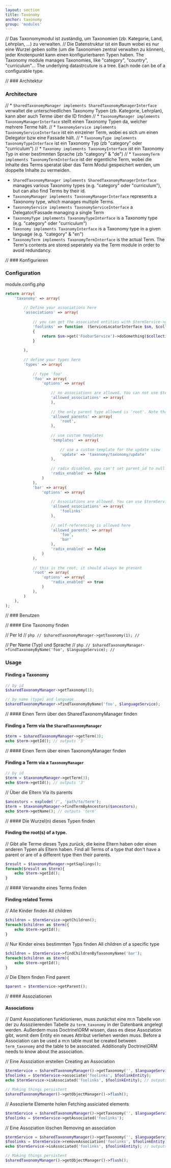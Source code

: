 ```yaml
---
layout: section
title: Taxonomy
anchor: taxonomy
group: 'modules'
---
```


// Das Taxonomymodul ist zuständig, um Taxonomien (zb. Kategorie, Land, Lehrplan, ...) zu verwalten.
// Die Datenstruktur ist ein Baum wobei es nur eine Wurzel geben sollte (um die Taxonomien zentral verwalten zu können), jeder Knotenpunkt kann einen konfigurierbaren Typen haben.
The Taxonomy module manages Taxonomies, like "category", "country", "curriculum"...
The underlying datastrcuture is a tree. Each node can be of a configurable type.


// ### Architektur
### Architecture

// * `SharedTaxonomyManager implements SharedTaxonomyManagerInterface` verwaltet die unterschiedlichen Taxonomy Typen (zb. Kategorie, Lehrplan), kann aber auch Terme über die ID finden
// * `TaxonomyManager implements TaxonomyManagerInterface` stellt einen Taxonomy Typen da, welcher mehrere Terme hält.
// * `TaxonomyService implements TaxonomyServiceInterface` ist ein einzelner Term, wobei es sich um einen Delegator bzw eine Fassade hält.
// * `TaxonomyType implements TaxonomyTypeInterface` ist ein Taxonomy Typ (zb "category" oder "curriculum")
// * `Taxonomy implements TaxonomyInterface` ist ein Taxonomy Typ in einer bestimmten Sprache (zb "category" & "de")
// * `TaxonomyTerm implements TaxonomyTermInterface` ist der eigentliche Term, wobei die Inhalte des Terms speratat über das Term Modul gespeichert werden, um doppelte Inhalte zu vermeiden.

* `SharedTaxonomyManager implements SharedTaxonomyManagerInterface` manages various Taxonomy types (e.g. "category" oder "curriculum"), but can also find Terms by their id.
* `TaxonomyManager implements TaxonomyManagerInterface` represents a Taxonomy type, which manages multiple Terms.
* `TaxonomyService implements TaxonomyServiceInterface` a Delegator/Fassade managing a single Term
* `TaxonomyType implements TaxonomyTypeInterface` is a Taxonomy type (e.g. "category" oder "curriculum")
* `Taxonomy implements TaxonomyInterface` is a Taxonomy type in a given language (e.g. "category" & "en")
* `TaxonomyTerm implements TaxonomyTermInterface` is the actual Term. The Term's contents are stored seperately via the Term module in order to avoid redundancy.

// ### Konfigurieren
### Configuration

module.config.php

```php
return array(
    'taxonomy' => array(
    
    	// Define your associations here
        'associations' => array(
        
        	// you can get the associated entities with $termService->getAssociated('foolinks');
            'foolinks' => function  (ServiceLocatorInterface $sm, $collection)
            {
                return $sm->get('FoobarService')->doSomething($collection);
            }
            
        ),
        
        // define your types here
        'types' => array(
        
        	// type 'foo'
            'foo' => array(
                'options' => array(
                
                	// no associations are allowed. You can not use $termService->getAssociated('foolinks')!
                    'allowed_associations' => array(
                    ),
                    
                    // the only parent type allowed is 'root'. Note that you can't add foo to foo, as it is not an allowed parent type
                    'allowed_parents' => array(
                        'root',
                    ),
                    
                    // use custom templates
                    'templates' => array(
                    
                    	// use a custom template for the update view
                        'update' => 'taxonomy/taxonomy/update'
                    ),
                    
                    // radix disabled, you can't set parent_id to null!
                    'radix_enabled' => false
                )
            ),
            'bar' => array(
                'options' => array(
                
                	// Associations are allowed. You can use $termService->getAssociated('foolinks')!
                    'allowed_associations' => array(
                    	'foolinks'
                    ),
                
                	// self-referencing is allowed here
                    'allowed_parents' => array(
                        'foo',
                        'bar'
                    ),
                    'radix_enabled' => false
                )
            ),
            
            // this is the root, it should always be present
            'root' => array(
                'options' => array(
                    'radix_enabled' => true
                )
            ),
        )
    ),
);
```


// ### Benutzen

// #### Eine Taxonomy finden

// Per Id
// ```php
// $sharedTaxonomyManager->getTaxonomy(1);
// ```

// Per Name (Typ) und Sprache
// ```php
// $sharedTaxonomyManager->findTaxonomyByName('foo', $languageService);
// ```

### Usage
#### Finding a Taxonomy

```php
// by id
$sharedTaxonomyManager->getTaxonomy(1);

// by name (type) and language
$sharedTaxonomyManager->findTaxonomyByName('foo', $languageService);
```


// #### Einen Term über den SharedTaxonomyManager finden
#### Finding a Term via the `SharedTaxonomyManager`

```php
$term = $sharedTaxonomyManager->getTerm(3);
echo $term->getId(); // outputs '3'
```

// #### Einen Term über einen TaxonomyManager finden
#### Finding a Term via a `TaxonomyManager`

```php
// by id
$term = $taxonomyManager->getTerm(3);
echo $term->getId(); // outputs '3'
```

// Über die Eltern
Via its parents

```php
$ancestors = explode('/', 'path/to/term');
$term = $taxonomyManager->findTermByAncestors($ancestors);
echo $term->getName(); // outputs 'term'
```

// #### Die Wurzel(n) dieses Typen finden
#### Finding the root(s) of a type.

// Gibt alle Terme dieses Typs zurück, die keine Eltern haben oder einen anderen Typen als Eltern haben.
Find all Terms of a type that don't have a parent or are of a different type then their parents.

```php
$result = $taxonomyManager->getSaplings();
foreach($result as $term){
	echo $term->getId();
}
```

// #### Verwandte eines Terms finden
#### Finding related Terms

// Alle Kinder finden
All children

```php
$children = $termService->getChildren();
foreach($children as $term){
	echo $term->getId();
}
```

// Nur Kinder eines bestimmten Typs finden
All children of a specific type

```php
$children = $termService->findChildrenByTaxonomyName('bar');
foreach($children as $term){
	echo $term->getId();
}
```

// Die Eltern finden
Find parent

```php
$parent = $termService->getParent();
```

// #### Assoziationen
#### Associations

// Damit Assoziationen funktionieren, muss zunächst eine m:n Tabelle von der zu Assoziierenden Tabelle zu `term_taxonomy` in der Datenbank angelegt werden. Außerdem muss Doctrine\ORM wissen, dass es diese Assoziation gibt, womit dem Entity ein neues Attribut verliehen werden muss.
Before a Association can be used a m:n table must be created between `term_taxonomy` and the table to be associated.
Additionally Doctrine\ORM needs to know about the association.


// Eine Assoziation erstellen
Creating an Association

```php
$termService = $sharedTaxonomyManager()->getTaxonomy('', $languageService)->getTerm(1)
$foolinks = $termService->associate('foolinks', $foolinkEntity);
echo $termService->isAssociated('foolinks', $foolinkEntity); // outputs: true

// Making things persistent
$sharedTaxonomyManager()->getObjectManager()->flush();
```

// Assoziierte Elemente holen
Fetching assiciated elements

```php
$termService = $sharedTaxonomyManager()->getTaxonomy('', $languageService)->getTerm(1)
$foolinks = $termService->getAssociated('foolinks');
```

// Eine Assoziation löschen
Removing an association

```php
$termService = $sharedTaxonomyManager()->getTaxonomy('', $languageService)->getTerm(1)
$foolinks = $termService->removeAssociation('foolinks', $foolinkEntity);
echo $termService->isAssociated('foolinks', $foolinkEntity); // outputs: false

// Making things persistent
$sharedTaxonomyManager()->getObjectManager()->flush();
```